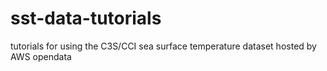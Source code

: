 # sst-data-tutorials
tutorials for using the C3S/CCI sea surface temperature dataset hosted by AWS opendata

